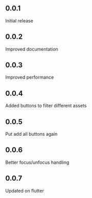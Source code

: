 ## 0.0.1
Initial release

## 0.0.2
Improved documentation

## 0.0.3
Improved performance

## 0.0.4
Added buttons to filter different assets

## 0.0.5
Put add all buttons again

## 0.0.6
Better focus/unfocus handling

## 0.0.7
Updated on flutter